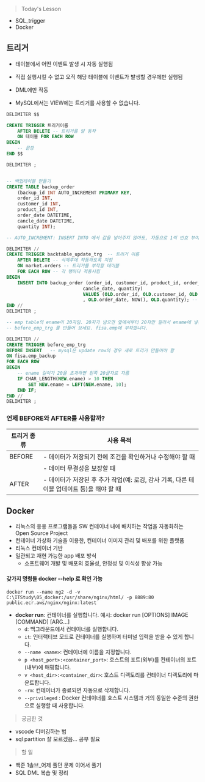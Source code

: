 >Today's Lesson
- SQL_trigger
- Docker

## 트리거
- 테이블에서 어떤 이벤트 발생 시 자동 실행됨

- 직접 실행시킬 수 없고 오직 해당 테이블에 이벤트가 발생할 경우에만 실행됨
- DML에만 작동
- MySQL에서는 VIEW에는 트리거를 사용할 수 없습니다.

```sql
DELIMITER $$

CREATE TRIGGER 트리거이름
    AFTER DELETE -- 트리거를 달 동작
    ON 테이블 FOR EACH ROW
BEGIN
    -- 문장
END $$    

DELIMITER ;


-- 백업테이블 만들기
CREATE TABLE backup_order
	(backup_id INT AUTO_INCREMENT PRIMARY KEY,
    order_id INT,
    customer_id INT,
    product_id INT,
    order_date DATETIME,
    cancle_date DATETIME,
    quantity INT);

-- AUTO_INCREMENT: INSERT INTO 에서 값을 넣어주지 않아도, 자동으로 1씩 번호 부여함

DELIMITER // 
CREATE TRIGGER backtable_update_trg  -- 트리거 이름
    AFTER DELETE -- 삭제후에 작동하도록 지정
    ON market.orders -- 트리거를 부착할 테이블
    FOR EACH ROW -- 각 행마다 적용시킴
BEGIN
    INSERT INTO backup_order (order_id, customer_id, product_id, order_date, 
							cancle_date, quantity) 
                            VALUES (OLD.order_id, OLD.customer_id, OLD.product_id
							, OLD.order_date, NOW(), OLD.quantity); -- 트리거 실행시 작동되는 코드들
END // 
DELIMITER ;
```

```sql
-- emp table의 ename이 20자임. 20자가 넘으면 앞에서부터 20자만 잘라서 ename에 넣는
-- before_emp_trg 를 만들어 보세요. fisa.emp에 부착합니다.

DELIMITER //
CREATE TRIGGER before_emp_trg
BEFORE INSERT	-- mysql은 update row의 경우 새로 트리거 만들어야 함
ON fisa.emp_backup
FOR EACH ROW
BEGIN
    -- ename 길이가 20을 초과하면 왼쪽 20글자로 자름
    IF CHAR_LENGTH(NEW.ename) > 10 THEN
        SET NEW.ename = LEFT(NEW.ename, 10);
    END IF;
END //
DELIMITER ;

```

### 언제 BEFORE와 AFTER를 사용할까?
| 트리거 종류 |	사용 목적 |
|-------------|------------|
|  BEFORE     |- 데이터가 저장되기 전에 조건을 확인하거나 수정해야 할 때 |
|             |- 데이터 무결성을 보장할 때|
|   AFTER     |- 데이터가 저장된 후 추가 작업(예: 로깅, 감사 기록, 다른 테이블 업데이트 등)을 해야 할 때|


## Docker
- 리눅스의 응용 프로그램들을 SW 컨테이너 내에 배치하는 작업을 자동화하는 Open Source Project
- 컨테이너 가상화 기술을 이용한, 컨테이너 이미지 관리 및 배포를 위한 플랫폼
- 리눅스 컨테이너 기반
- 일관되고 재현 가능한 app 배포 방식
  - 소프트웨어 개발 및 배포의 효율성, 안정성 및 이식성 향상 가능

#### 갖가지 명령들 docker <command> --help 로 확인 가능


```docker
docker run --name ng2 -d -v C:\ITStudy\05_docker:/usr/share/nginx/html/ -p 8889:80 public.ecr.aws/nginx/nginx:latest
```
-  **docker run**: 컨테이너를 실행합니다.
	예시: docker run [OPTIONS] IMAGE [COMMAND] [ARG...]
    - `d`: 백그라운드에서 컨테이너를 실행합니다.
    - `it`: 인터랙티브 모드로 컨테이너를 실행하며 터미널 입력을 받을 수 있게 합니다.
    - `--name <name>`: 컨테이너에 이름을 지정합니다.
    - `p <host_port>:<container_port>`: 호스트의 포트(외부)를 컨테이너의 포트(내부)에 매핑합니다.
    - `v <host_dir>:<container_dir>`: 호스트 디렉토리를 컨테이너 디렉토리에 마운트합니다.
    - `-rm`: 컨테이너가 종료되면 자동으로 삭제합니다.
    - `--privileged` : Docker 컨테이너를 호스트 시스템과 거의 동일한 수준의 권한으로 실행할 때 사용합니다.






>궁금한 것
- vscode 디버깅하는 법
- sql partition 잘 모르겠음... 공부 필요


>할 일
- 백준 1솔브_어제 풀던 문제 이어서 풀기
- SQL DML 복습 및 정리

